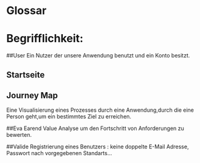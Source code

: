 # Glossar
# Begrifflichkeit:

##User
Ein Nutzer der unsere Anwendung benutzt und ein Konto besitzt.

## Startseite

## Journey Map
Eine Visualisierung eines Prozesses durch eine Anwendung,durch die eine Person geht,um ein bestimmtes Ziel zu erreichen.  

##Eva
Earend Value Analyse um den Fortschritt von Anforderungen zu bewerten.

##Valide
Registrierung eines Benutzers : keine doppelte E-Mail Adresse, Passwort nach vorgegebenen Standarts...

